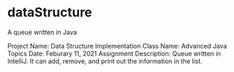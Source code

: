 # dataStructure
A queue written in Java

Project Name: Data Structure Implementation
Class Name: Advanced Java Topics
Date: Feburary 11, 2021
Assignment Description: Queue written in IntelliJ. It can add, remove, and print out the information in the list.
